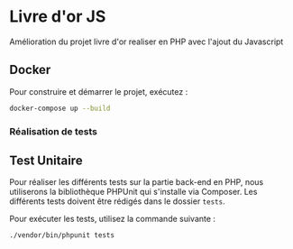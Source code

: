 # Livre d'or JS
Amélioration du projet livre d'or realiser en PHP avec l'ajout du Javascript


## Docker

Pour construire et démarrer le projet, exécutez :

```sh
docker-compose up --build
```

### Réalisation de tests

## Test Unitaire

Pour réaliser les différents tests sur la partie back-end en PHP, nous utiliserons la bibliothèque PHPUnit qui s'installe via Composer. Les différents tests doivent être rédigés dans le dossier `tests`.

Pour exécuter les tests, utilisez la commande suivante :

```
./vendor/bin/phpunit tests 
```